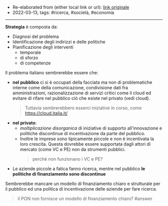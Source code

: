 - Re-elaborated from (either local link or url):  [link originale](https://www.agendadigitale.eu/cittadinanza-digitale/pnrr-fuggetta-come-riscrivere-il-piano-per-il-rilancio-del-paese/)
- 2022-03-13, tags: #ricerca, #società, #economia
---

**Strategia** è composta da: 
- Diagnosi del problema 
- Identificazione degli indirizzi e delle politiche
- Pianificazione degli interventi
	- temporale 
	- di sforzo
	- di competenze 

Il problema italiano sembrerebbe essere che:
- **nel pubblico** ci si è occupati della facciata ma non di problematiche interne come della comunicazione, condivisione dati fra amministrazioni, razionalizzazione di servizi critici come il cloud ed evitare di rifare nel pubblico ciò che esiste nel privato (vedi cloud).
	> Tuttavia sembrerebbero esserci iniziative in corso, come https://cloud.italia.it/
- **nel privato**:
	-  *moltiplicazione disorganica* di iniziative di supporto all'innovazione e politiche discontinue di incentivazione da parte del pubblico. 
	- Inoltre le imprese sono tipicamente piccole e non è incentivata la loro crescita. Questa dovrebbe essere supportata dagli attori di mercato (come VC e PE) non da strumenti pubblici.
	  > perché non funzionano i VC e PE?
- Le aziende piccole a fatica fanno ricerca, mentre nel pubblico **le politiche di finanziamento sono discontinue**

Sembrerebbe mancare un modello di finanziamento chiaro e strutturale per il pubblico ed una politica di incentivazione delle aziende per fare ricerca.  
> il PON non fornisce un modello di finanziamento chiaro? #answer 

